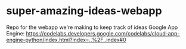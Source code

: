 # super-amazing-ideas-webapp
Repo for the webapp we're making to keep track of ideas
Google App Engine: https://codelabs.developers.google.com/codelabs/cloud-app-engine-python/index.html?index=..%2F..index#0

